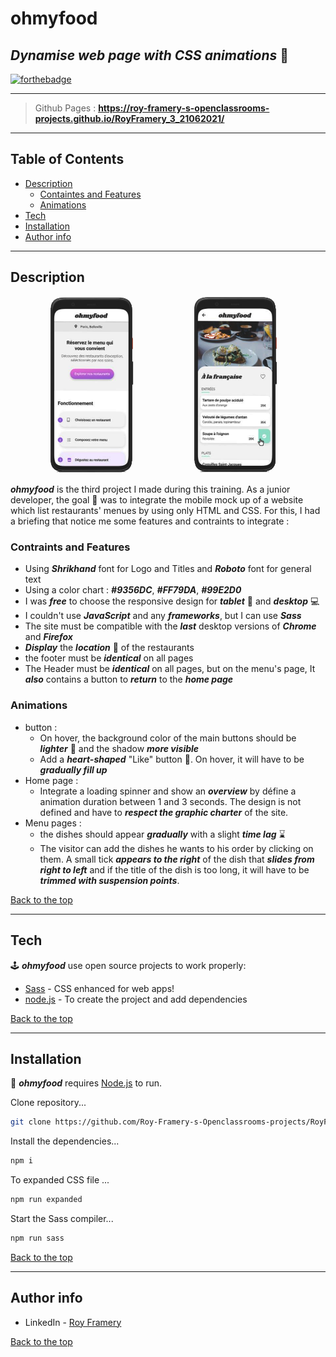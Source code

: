 # ohmyfood 
## _Dynamise web page with CSS animations_ 🍴 
[![forthebadge](https://forthebadge.com/images/badges/built-with-love.svg)](https://forthebadge.com)

---  
> Github Pages : **https://roy-framery-s-openclassrooms-projects.github.io/RoyFramery_3_21062021/**
--- 

## Table of Contents

- [Description](#description)
    * [Containtes and Features](#contraints-and-features)
    * [Animations](#animations)
- [Tech](#tech)
- [Installation](#installation)
- [Author info](#author-info)
---
## Description

![Légende](https://github.com/Roy-Framery-s-Openclassrooms-projects/RoyFramery_3_21062021/blob/dev/public/images/maquettes_Ohmyfood.png)

__*ohmyfood*__ is the third project I made during this training. As a junior developer, the goal 🎯 was to integrate the mobile mock up of a website which list restaurants' menues by using only HTML and CSS. For this, I had a briefing that notice me some features and contraints to integrate : 

### Contraints and Features
- Using __*Shrikhand*__ font for Logo and Titles and __*Roboto*__ font for general text
- Using a color chart : *__#9356DC__*, __*#FF79DA*__, __*#99E2D0*__
- I was __*free*__ to choose the responsive design for __*tablet*__ 📱 and __*desktop*__ 💻
- I couldn't use __*JavaScript*__ and any __*frameworks*__, but I can use __*Sass*__
- The site must be compatible with the __*last*__ desktop versions of __*Chrome*__ and __*Firefox*__
- __*Display*__ the __*location*__ 📍 of the restaurants 
- the footer must be __*identical*__ on all pages 
- The Header must be __*identical*__ on all pages, but on the menu's page, It __*also*__ contains a button to __*return*__ to the __*home page*__
### Animations 
- button : 
  * On hover, the background color of the main buttons should be __*lighter*__ 🔆 and the shadow __*more visible*__
  * Add a *__heart-shaped__* "Like" button 💜. On hover, it will have to be __*gradually fill up*__
- Home page : 
  * Integrate a loading spinner and show an __*overview*__ by défine a animation duration between 1 and 3 seconds. The design is not defined and have to __*respect the graphic charter*__ of the site.
- Menu pages :
    * the dishes should appear __*gradually*__ with a slight __*time lag*__ ⌛
    * The visitor can add the dishes he wants to his order by clicking on them. A small tick __*appears to the right*__ of the dish that __*slides from right to left*__ and if the title of the dish is too long, it will have to be __*trimmed with suspension points*__.


[Back to the top](#ohmyfood)

---
## Tech

🕹️ __*ohmyfood*__ use open source projects to work properly:

- [Sass](https://sass-lang.com/) - CSS enhanced for web apps!
- [node.js](https://nodejs.org/en/) - To create the project and add dependencies

[Back to the top](#ohmyfood)

---
## Installation

💽 __*ohmyfood*__ requires [Node.js](https://nodejs.org/) to run.

Clone repository...
```sh
git clone https://github.com/Roy-Framery-s-Openclassrooms-projects/RoyFramery_3_21062021.git
```

Install the dependencies...

```sh
npm i
```

To expanded CSS file ...

```sh
npm run expanded 
```

Start the Sass compiler... 

```sh
npm run sass 
```
[Back to the top](#ohmyfood)

---
## Author info 
- LinkedIn - [Roy Framery](https://www.linkedin.com/in/roy-framery/)

[Back to the top](#ohmyfood)
